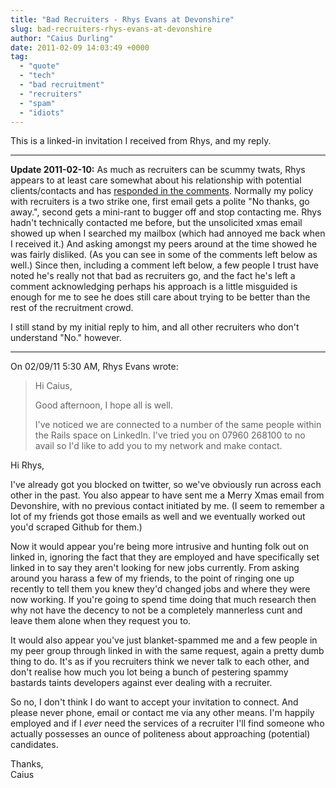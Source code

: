 ```yaml
---
title: "Bad Recruiters - Rhys Evans at Devonshire"
slug: bad-recruiters-rhys-evans-at-devonshire
author: "Caius Durling"
date: 2011-02-09 14:03:49 +0000
tag:
  - "quote"
  - "tech"
  - "bad recruitment"
  - "recruiters"
  - "spam"
  - "idiots"
---
```


This is a linked-in invitation I received from Rhys, and my reply.

* * * *

**Update 2011-02-10:** As much as recruiters can be scummy twats, Rhys appears to at least care somewhat about his relationship with potential clients/contacts and has [responded in the comments](http://caiustheory.com/bad-recruiters-rhys-evans-at-devonshire#comment-34098). Normally my policy with recruiters is a two strike one, first email gets a polite "No thanks, go away.", second gets a mini-rant to bugger off and stop contacting me. Rhys hadn't technically contacted me before, but the unsolicited xmas email showed up when I searched my mailbox (which had annoyed me back when I received it.) And asking amongst my peers around at the time showed he was fairly disliked. (As you can see in some of the comments left below as well.) Since then, including a comment left below, a few people I trust have noted he's really not that bad as recruiters go, and the fact he's left a comment acknowledging perhaps his approach is a little misguided is enough for me to see he does still care about trying to be better than the rest of the recruitment crowd.

I still stand by my initial reply to him, and all other recruiters who don't understand "No." however.

* * * *


On 02/09/11 5:30 AM, Rhys Evans wrote:

> Hi Caius,
> 
> Good afternoon, I hope all is well.
> 
> I've noticed we are connected to a number of the same people within the Rails space on LinkedIn. I've tried you on 07960 268100 to no avail so I'd like to add you to my network and make contact.
> 

Hi Rhys,

I've already got you blocked on twitter, so we've obviously run across each other in the past. You also appear to have sent me a Merry Xmas email from Devonshire, with no previous contact initiated by me. (I seem to remember a lot of my friends got those emails as well and we eventually worked out you'd scraped Github for them.)

Now it would appear you're being more intrusive and hunting folk out on linked in, ignoring the fact that they are employed and have specifically set linked in to say they aren't looking for new jobs currently. From asking around you harass a few of my friends, to the point of ringing one up recently to tell them you knew they'd changed jobs and where they were now working. If you're going to spend time doing that much research then why not have the decency to not be a completely mannerless cunt and leave them alone when they request you to.

It would also appear you've just blanket-spammed me and a few people in my peer group through linked in with the same request, again a pretty dumb thing to do. It's as if you recruiters think we never talk to each other, and don't realise how much you lot being a bunch of pestering spammy bastards taints developers against ever dealing with a recruiter.

So no, I don't think I do want to accept your invitation to connect. And please never phone, email or contact me via any other means. I'm happily employed and if I _ever_ need the services of a recruiter I'll find someone who actually possesses an ounce of politeness about approaching (potential) candidates.

Thanks,  
Caius

